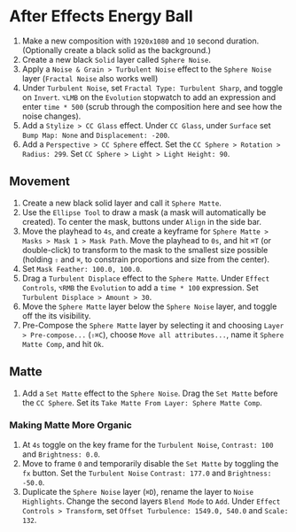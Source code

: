# After Effects Energy Ball

1. Make a new composition with `1920x1080` and `10` second duration. (Optionally create a black solid as the background.)
2. Create a new black `Solid` layer called `Sphere Noise`.
3. Apply a `Noise & Grain > Turbulent Noise` effect to the `Sphere Noise` layer (`Fractal Noise` also works well)
4. Under `Turbulent Noise`, set `Fractal Type: Turbulent Sharp`, and toggle on `Invert`. `⌥LMB` on the `Evolution` stopwatch to add an expression and enter `time * 500` (scrub through the composition here and see how the noise changes).
5. Add a `Stylize > CC Glass` effect. Under `CC Glass`, under `Surface` set `Bump Map: None` and `Displacement: -200`.
6. Add a `Perspective > CC Sphere` effect. Set the `CC Sphere > Rotation > Radius: 299`. Set `CC Sphere > Light > Light Height: 90`.

## Movement

1. Create a new black solid layer and call it `Sphere Matte`.
2. Use the `Ellipse Tool` to draw a mask (a mask will automatically be created). To center the mask, buttons under `Align` in the side bar.
3. Move the playhead to `4s`, and create a keyframe for `Sphere Matte > Masks > Mask 1 > Mask Path`. Move the playhead to `0s`, and hit `⌘T` (or double-click) to transform to the mask to the smallest size possible (holding `⇧` and `⌘`, to constrain proportions and size from the center).
4. Set `Mask Feather: 100.0, 100.0`.
5. Drag a `Turbulent Displace` effect to the `Sphere Matte`. Under `Effect Controls`, `⌥RMB` the `Evolution` to add a `time * 100` expression. Set `Turbulent Displace > Amount > 30`.
6. Move the `Sphere Matte` layer below the `Sphere Noise` layer, and toggle off the its visibility.
7. Pre-Compose the `Sphere Matte` layer by selecting it and choosing `Layer > Pre-compose...` (`⇧⌘C`), choose `Move all attributes...`, name it `Sphere Matte Comp`, and hit `Ok`.

## Matte

1. Add a `Set Matte` effect to the `Sphere Noise`. Drag the `Set Matte` before the `CC Sphere`. Set its `Take Matte From Layer: Sphere Matte Comp`.

### Making Matte More Organic

1. At `4s` toggle on the key frame for the `Turbulent Noise`, `Contrast: 100` and `Brightness: 0.0`.
2. Move to frame `0` and temporarily disable the `Set Matte` by toggling the `fx` button. Set the `Turbulent Noise` `Contrast: 177.0` and `Brightness: -50.0`.
3. Duplicate the `Sphere Noise` layer (`⌘D`), rename the layer to `Noise Highlights`. Change the second layers `Blend Mode` to `Add`. Under `Effect Controls > Transform`, set `Offset Turbulence: 1549.0, 540.0` and `Scale: 132`.
